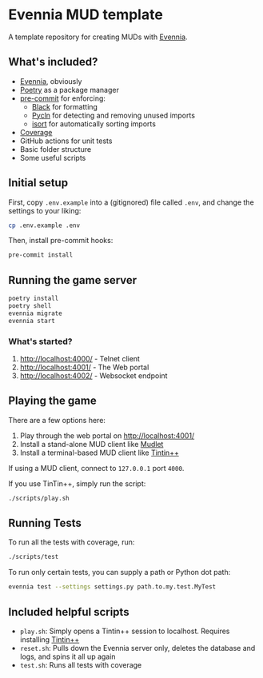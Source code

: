 # Evennia MUD template

A template repository for creating MUDs with [Evennia](https://www.evennia.com/).

## What's included?

- [Evennia](https://www.evennia.com/), obviously
- [Poetry](https://python-poetry.org/) as a package manager
- [pre-commit](https://pre-commit.com/) for enforcing:
  - [Black](https://black.readthedocs.io/en/stable/) for formatting
  - [Pycln](https://hadialqattan.github.io/pycln/#/) for detecting and removing unused imports
  - [isort](https://pycqa.github.io/isort/) for automatically sorting imports
- [Coverage](https://coverage.readthedocs.io/en/7.4.0/)
- GitHub actions for unit tests
- Basic folder structure
- Some useful scripts

## Initial setup

First, copy `.env.example` into a (gitignored) file called `.env`, and change
the settings to your liking:

```sh
cp .env.example .env
```

Then, install pre-commit hooks:

```sh
pre-commit install
```

## Running the game server

```sh
poetry install
poetry shell
evennia migrate
evennia start
```

### What's started?

1. <http://localhost:4000/> - Telnet client
2. <http://localhost:4001/> - The Web portal
3. <http://localhost:4002/> - Websocket endpoint

## Playing the game

There are a few options here:

1. Play through the web portal on <http://localhost:4001/>
2. Install a stand-alone MUD client like [Mudlet](https://www.mudlet.org/)
3. Install a terminal-based MUD client like [Tintin++](http://tintin.mudhalla.net/)

If using a MUD client, connect to `127.0.0.1` port `4000`.

If you use TinTin++, simply run the script:

```sh
./scripts/play.sh
```

## Running Tests

To run all the tests with coverage, run:

```sh
./scripts/test
```

To run only certain tests, you can supply a path or Python dot path:

```sh
evennia test --settings settings.py path.to.my.test.MyTest
```

## Included helpful scripts

- `play.sh`: Simply opens a Tintin++ session to localhost. Requires installing [Tintin++](http://tintin.mudhalla.net/)
- `reset.sh`: Pulls down the Evennia server only, deletes the database and logs, and spins it all up again
- `test.sh`: Runs all tests with coverage
